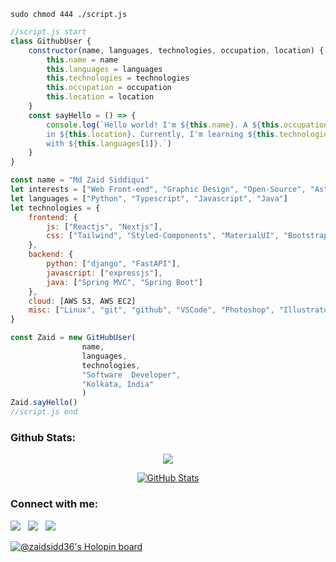```sudo chmod 444 ./script.js```
```javascript
//script.js start
class GithubUser {
    constructor(name, languages, technologies, occupation, location) {
        this.name = name
        this.languages = languages
        this.technologies = technologies
        this.occupation = occupation
        this.location = location
    }
    const sayHello = () => {
        console.log(`Hello world! I'm ${this.name}. A ${this.occupation} based 
        in ${this.location}. Currently, I'm learning ${this.technologies.frontend.js[0]} 
        with ${this.languages[1]}.`)
    }
}

const name = "Md Zaid Siddiqui"
let interests = ["Web Front-end", "Graphic Design", "Open-Source", "Astronomy"]
let languages = ["Python", "Typescript", "Javascript", "Java"]
let technologies = {
    frontend: {
        js: ["Reactjs", "Nextjs"],
        css: ["Tailwind", "Styled-Components", "MaterialUI", "Bootstrap"]
    },
    backend: {
        python: ["django", "FastAPI"],
        javascript: ["expressjs"],
        java: ["Spring MVC", "Spring Boot"]
    },
    cloud: [AWS S3, AWS EC2]
    misc: ["Linux", "git", "github", "VSCode", "Photoshop", "Illustrator"]
}

const Zaid = new GitHubUser(
                name, 
                languages,
                technologies, 
                "Software  Developer", 
                "Kolkata, India"
                )
Zaid.sayHello()
//script.js end
```
<!-- <div align=center width=100%>
  <img src="https://c.tenor.com/g6HaWJWdyTAAAAAC/cai-anime-typing.gif">
</div> -->

### Github Stats:
<div align=center>
  

[![](https://visitcount.itsvg.in/api?id=zaidsidd360&label=Profile%20Visits&icon=2&pretty=false)](https://visitcount.itsvg.in)
  
<!-- <img src="https://github-readme-stats.vercel.app/api/top-langs/?username=zaidsidd360&langs_count=10&theme=tokyonight&layout=compact" alt="zaidsidd360 :: Top Langs" /> -->

<!-- [![GitHub Streak](http://github-readme-streak-stats.herokuapp.com?user=zaidsidd360&theme=gruvbox&hide_border=true&fire=fcce00&ring=fcce00)](https://github.com/zaidsidd360) -->
  
[![GitHub Stats](https://github-readme-stats.vercel.app/api?username=zaidsidd360&show_icons=true&count_private=true)](https://github.com/zaidsidd360)
</div>

### Connect with me:
<div align=left>
<a href="https://twitter.com/zaidsidd360/" alt="@zaidsidd360 twitter"><img src="https://img.icons8.com/color/48/000000/twitter--v1.png" ></a> &nbsp;
<a href="https://www.linkedin.com/in/zaidsidd69420/" alt="Md Zaid Siddiqui | LinkedIn"><img src="https://img.icons8.com/fluent/48/000000/linkedin.png" ></a> &nbsp;
<a href="https://www.instagram.com/zaidsiddiqui__/" alt="zaidsiddiqui__ | Instagram"><img src="https://img.icons8.com/fluent/48/000000/instagram-new.png" ></a> &nbsp;
</div>

[![@zaidsidd36's Holopin board](https://holopin.me/zaidsidd36)](https://holopin.io/@zaidsidd36)

<!-- ### Tech Stack:
<div align=center>  
<img src="https://img.icons8.com/plasticine/344/react.png" title="React" height=50 width=50>
<img src="https://img.icons8.com/fluency/344/tailwind_css.png" title="Tailwind CSS" height=50 width=50>
<img src="https://cdn.worldvectorlogo.com/logos/styled-components-1.svg" title="Styled Components" height=50 width=50>
<img src="https://spline.design/_next/static/chunks/images/spline_logo-c068feca0f6ae756affe68498147df78.png" title="Spline Tool" height=40 width=40>
<img src="https://img.icons8.com/color/48/000000/django.png" title="Django" >
<img src="https://raw.githubusercontent.com/github/explore/80688e429a7d4ef2fca1e82350fe8e3517d3494d/topics/html/html.png" title="HTML" height=45 width=45>
<img src="https://raw.githubusercontent.com/github/explore/80688e429a7d4ef2fca1e82350fe8e3517d3494d/topics/css/css.png" title="CSS" height=45 width=45>
<img src="https://user-images.githubusercontent.com/87397035/192891934-106e3e8c-5aae-47ef-bbcd-213a7b4847a3.png" title="JavaScript" height=40 width=40>
<img src="https://img.icons8.com/color/344/java-coffee-cup-logo--v1.png" title="Java" height=50 width=50>
<img src="https://user-images.githubusercontent.com/87397035/192892467-a0484f3b-f670-4bc7-a6e7-92e61cc267b3.png" title="Adobe Photoshop" height=50 width=50>
<img src="https://user-images.githubusercontent.com/87397035/192892842-e43031c5-926d-4e4b-b291-86a1ff8fb14e.png" title="Adobe Illustrator" height=50 width=50>
<img src="https://img.icons8.com/fluency/344/gimp.png" title="GIMP" height=50 width=50>
<img src="https://img.icons8.com/color/48/000000/python.png" title="Python" >
<img src="https://img.icons8.com/color/48/000000/linux.png" title="Linux" >
<img src="https://user-images.githubusercontent.com/87397035/192893606-33ed21bf-4999-4f3e-a771-052ea33f8daa.png" title="git" height=50 width=50>
<img src="https://img.icons8.com/color/48/000000/github--v1.png" title="Github" >
<img src="https://img.icons8.com/color/48/000000/visual-studio-code-2019.png" title="Visual Studio Code" >
</div> -->
                    
<!---
zaidsidd360/zaidsidd360 is a ✨ special ✨ repository because its `README.md` (this file) appears on your GitHub profile.
You can click the Preview link to take a look at your changes.
--->
